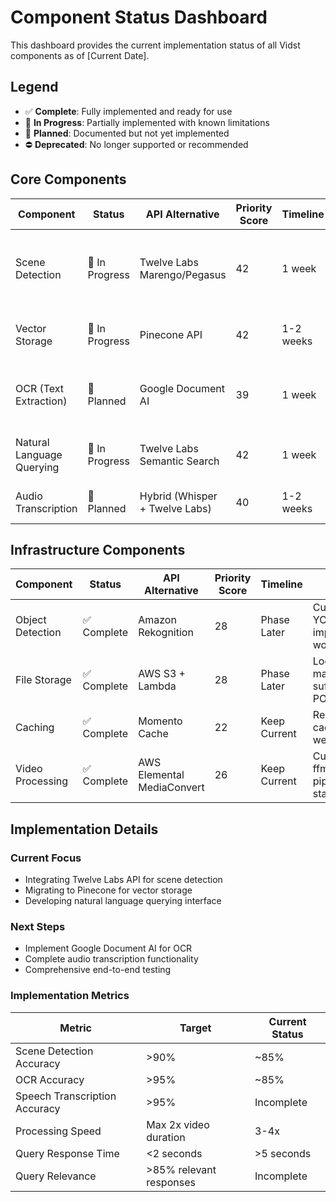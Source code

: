 # Component Status Dashboard

This dashboard provides the current implementation status of all Vidst components as of [Current Date].

## Legend
- ✅ **Complete**: Fully implemented and ready for use
- 🔄 **In Progress**: Partially implemented with known limitations 
- 📝 **Planned**: Documented but not yet implemented
- ⛔ **Deprecated**: No longer supported or recommended

## Core Components

| Component | Status | API Alternative | Priority Score | Timeline | Notes |
|-----------|--------|-----------------|----------------|----------|-------|
| Scene Detection | 🔄 In Progress | Twelve Labs Marengo/Pegasus | 42 | 1 week | Custom OpenCV implementation being replaced with Twelve Labs API |
| Vector Storage | 🔄 In Progress | Pinecone API | 42 | 1-2 weeks | Self-hosted FAISS being replaced with Pinecone |
| OCR (Text Extraction) | 📝 Planned | Google Document AI | 39 | 1 week | Current implementation doesn't meet accuracy targets |
| Natural Language Querying | 🔄 In Progress | Twelve Labs Semantic Search | 42 | 1 week | Backend exists, interface missing |
| Audio Transcription | 📝 Planned | Hybrid (Whisper + Twelve Labs) | 40 | 1-2 weeks | Currently placeholder implementation |

## Infrastructure Components

| Component | Status | API Alternative | Priority Score | Timeline | Notes |
|-----------|--------|-----------------|----------------|----------|-------|
| Object Detection | ✅ Complete | Amazon Rekognition | 28 | Phase Later | Current YOLOv8 implementation works well |
| File Storage | ✅ Complete | AWS S3 + Lambda | 28 | Phase Later | Local file management sufficient for POC |
| Caching | ✅ Complete | Momento Cache | 22 | Keep Current | Redis-based caching works well |
| Video Processing | ✅ Complete | AWS Elemental MediaConvert | 26 | Keep Current | Custom ffmpeg pipeline is stable |

## Implementation Details

### Current Focus
- Integrating Twelve Labs API for scene detection
- Migrating to Pinecone for vector storage
- Developing natural language querying interface

### Next Steps
- Implement Google Document AI for OCR
- Complete audio transcription functionality
- Comprehensive end-to-end testing

### Implementation Metrics

| Metric | Target | Current Status |
|--------|--------|----------------|
| Scene Detection Accuracy | >90% | ~85% |
| OCR Accuracy | >95% | ~85% |
| Speech Transcription Accuracy | >95% | Incomplete |
| Processing Speed | Max 2x video duration | 3-4x |
| Query Response Time | <2 seconds | >5 seconds |
| Query Relevance | >85% relevant responses | Incomplete |
